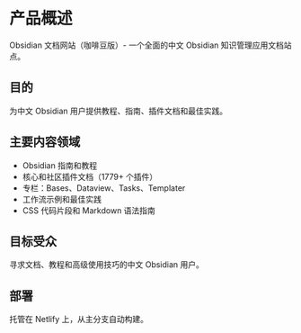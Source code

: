 # 产品概述

Obsidian 文档网站（咖啡豆版）- 一个全面的中文 Obsidian 知识管理应用文档站点。

## 目的
为中文 Obsidian 用户提供教程、指南、插件文档和最佳实践。

## 主要内容领域
- Obsidian 指南和教程
- 核心和社区插件文档（1779+ 个插件）
- 专栏：Bases、Dataview、Tasks、Templater
- 工作流示例和最佳实践
- CSS 代码片段和 Markdown 语法指南

## 目标受众
寻求文档、教程和高级使用技巧的中文 Obsidian 用户。

## 部署
托管在 Netlify 上，从主分支自动构建。
